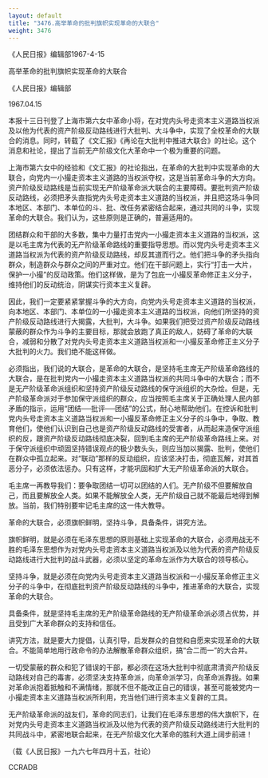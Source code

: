 ```yaml
---
layout: default
title: "3476.高举革命的批判旗帜实现革命的大联合"
weight: 3476
---
```


《人民日报》编辑部1967-4-15

高举革命的批判旗帜实现革命的大联合

《人民日报》编辑部

1967.04.15

本报十三日刊登了上海市第六女中革命小将，在对党内头号走资本主义道路当权派及以他为代表的资产阶级反动路线进行大批判、大斗争中，实现了全校革命的大联合的消息。同时，转载了《文汇报》《再论在大批判中推进大联合》的社论。这个消息和社论，提出了当前无产阶级文化大革命中一个极为重要的问题。

上海市第六女中的经验和《文汇报》的社论指出，在革命的大批判中实现革命的大联合，向党内一小撮走资本主义道路的当权派夺权，这是当前革命斗争的大方向。资产阶级反动路线是当前实现无产阶级革命派大联合的主要障碍。要批判资产阶级反动路线，必须把矛头直指党内头号走资本主义道路的当权派，并且把这场斗争同本地区、本部门、本单位的斗、批、改任务紧密结合起来，通过共同的斗争，实现革命的大联合。我们认为，这些原则是正确的，普遍适用的。

团结群众和干部的大多数，集中力量打击党内一小撮走资本主义道路的当权派，这是以毛主席为代表的无产阶级革命路线的重要指导思想。而以党内头号走资本主义道路当权派为代表的资产阶级反动路线，却反其道而行之。他们把斗争的矛头指向群众，制造群众与群众之间的严重对立。他们在干部问题上，实行“打击一大片，保护一小撮”的反动政策。他们这样做，是为了包庇一小撮反革命修正主义分子，维持他们的反动统治，阴谋实行资本主义复辟。

因此，我们一定要紧紧掌握斗争的大方向，向党内头号走资本主义道路的当权派，向本地区、本部门、本单位的一小撮走资本主义道路的当权派，向他们所坚持的资产阶级反动路线进行大揭露，大批判，大斗争。如果我们把受过资产阶级反动路线蒙蔽的群众作为斗争的主要目标，那就会放跑了真正的敌人，妨碍了革命的大联合，减弱和分散了对党内头号走资本主义道路当权派和一小撮反革命修正主义分子大批判的火力。我们绝不能这样做。

必须指出，我们说的大联合，是革命的大联合，是坚持毛主席无产阶级革命路线的大联合，是在批判党内一小撮走资本主义道路当权派的共同斗争中的大联合；而不是无产阶级革命派组织和坚持资产阶级反动路线的保守派组织的大杂烩。但是，无产阶级革命派对于参加保守派组织的群众，应当按照毛主席关于正确处理人民内部矛盾的指示，运用“团结──批评──团结”的公式，耐心地帮助他们。在控诉和批判党内头号走资本主义道路当权派和一小撮反革命修正主义分子的斗争中，争取、教育他们，使他们认识到自己也是资产阶级反动路线的受害者，从而起来造保守派组织的反，跟资产阶级反动路线彻底决裂，回到毛主席的无产阶级革命路线上来。对于保守派组织中顽固坚持错误观点的极少数头头，则应当加以揭露、批判，使他们在群众中孤立起来。对“联动”那样的反动组织，应该坚决打击，彻底瓦解，对其首恶分子，必须依法惩办。只有这样，才能巩固和扩大无产阶级革命派的大联合。

毛主席一再教导我们：要争取团结一切可以团结的人们。无产阶级不但要解放自己，而且要解放全人类。如果不能解放全人类，无产阶级自己就不能最后地得到解放。当前，我们特别要牢记毛主席的这一伟大教导。

革命的大联合，必须旗帜鲜明，坚持斗争，具备条件，讲究方法。

旗帜鲜明，就是必须在毛泽东思想的原则基础上实现革命的大联合，必须用战无不胜的毛泽东思想作为对党内头号走资本主义道路当权派及以他为代表的资产阶级反动路线进行大批判的战斗武器，必须以坚定的革命左派作为大联合的领导核心。

坚持斗争，就是必须在向党内头号走资本主义道路当权派和一小撮反革命修正主义分子的斗争中，在彻底批判资产阶级反动路线的斗争中，推进革命的大联合，实现革命的大联合。

具备条件，就是坚持毛主席的无产阶级革命路线的无产阶级革命派必须占优势，并且受到广大革命群众的支持和信任。

讲究方法，就是要大力提倡，认真引导，启发群众的自觉和自愿来实现革命的大联合。不能简单地用行政命令的办法解散革命群众组织，搞“合二而一”的大合并。

一切受蒙蔽的群众和犯了错误的干部，都必须在这场大批判中彻底肃清资产阶级反动路线对自己的毒害，必须坚决支持革命派，向革命派学习，向革命派靠拢。如果对革命派抱着抵触和不满情绪，那就不但不能改正自己的错误，甚至可能被党内一小撮走资本主义道路当权派所利用，充当他们进行资本主义复辟的工具。

无产阶级革命派的战友们，革命的同志们，让我们在毛泽东思想的伟大旗帜下，在对党内头号走资本主义道路当权派及以他为代表的资产阶级反动路线进行大批判的共同战斗中，紧密地联合起来，在无产阶级文化大革命的胜利大道上阔步前进！

（载《人民日报》一九六七年四月十五，社论）

CCRADB

